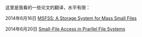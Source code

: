 这里是我看的一些论文的翻译，水平有限：

2014年6月16日	[MSFSS: A Storage System for Mass Small Files](https://github.com/luofengmacheng/translation/blob/master/MSFSS.md)

2014年6月20日	[Small-File Access in Prarllel File Systems](https://github.com/luofengmacheng/translation/blob/master/small-file_access_in_PFS.md)
